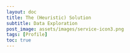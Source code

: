 ```yaml
---
layout: doc
title: The (Heuristic) Solution
subtitle: Data Exploration
post_image: assets/images/service-icon3.png
tags: [Profile]
toc: true
---
```


